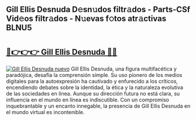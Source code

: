 ## Gill Ellis Desnuda D𝚎sn𝚞dos filtr𝚊dos - Parts-CSf Vid𝚎os filtr𝚊dos - N𝚞evas f𝚘tos atr𝚊ctivas BLNU5

# <h2><a href="http://mbbpj4.tromn.icu/?c=Gill+Ellis+Desnuda">🔗👉👉👉 Gill Ellis Desnuda 🔗🔗</a></h2>

[![Gill Ellis Desnuda nuevo](https://i.imgur.com/pEAQMta.gif)](http://mbbpj4.tromn.icu/?c=Gill+Ellis+Desnuda)
Gill Ellis Desnuda, una figura multifacética y paradójica, desafía la comprensión simple. Su uso pionero de los medios digitales para la autoexpresión ha cautivado y enfurecido a los críticos, encendiendo debates sobre la identidad, la ética y la naturaleza evolutiva de las sociedades en línea. Aunque su dirección futura no está clara, su influencia en el mundo en línea es indiscutible. Con un compromiso inquebrantable y un encanto innegable, la presencia de Gill Ellis Desnuda en el mundo virtual es incontenible.
